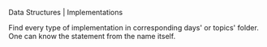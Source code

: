 Data Structures | Implementations

Find every type of implementation in corresponding days' or topics' folder.
One can know the statement from the name itself.
